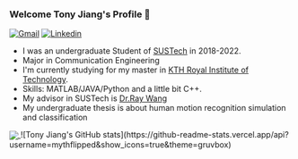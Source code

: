 ### Welcome Tony Jiang's Profile 👋
[![Gmail](https://img.shields.io/badge/-Gmail-c14438?style=flat&logo=Gmail&logoColor=white&link=mailto:pjiang@kth.se)](mailto:pjiang@kth.se)
[![Linkedin](https://img.shields.io/badge/-LinkedIn-0077B5?style=flat&logo=Linkedin&logoColor=white&link=https://www.linkedin.com/in/pengzhan-jiang-a46a3124a/)](https://www.linkedin.com/in/pengzhan-jiang-a46a3124a/)
- I was an undergraduate Student of [SUSTech](https://www.sustech.edu.cn/) in 2018-2022.
- Major in Communication Engineering
- I'm currently studying for my master in [KTH Royal Institute of Technology](https://www.kth.se/en).
- Skills: MATLAB/JAVA/Python and a little bit C++.
- My advisor in SUSTech is [Dr.Ray Wang](https://eee.sustech.edu.cn/p/wangrui/)
- My undergraduate thesis is about human motion recognition simulation and classification



<a href="https://github.com/mythflipped/github-readme-stats">
  <img align="center" src="https://github-readme-stats.vercel.app/api?username=neelabhro&show_icons=true&theme=dark&show=stars&include_all_commits=true" />
</a>
![Tony Jiang's GitHub stats](https://github-readme-stats.vercel.app/api?username=mythflipped&show_icons=true&theme=gruvbox)

